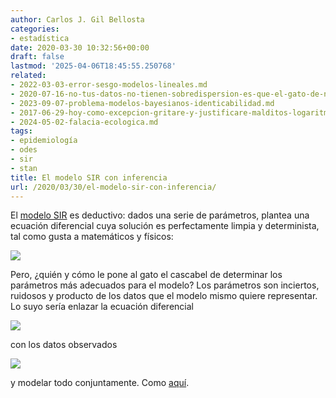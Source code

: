 ```yaml
---
author: Carlos J. Gil Bellosta
categories:
- estadística
date: 2020-03-30 10:32:56+00:00
draft: false
lastmod: '2025-04-06T18:45:55.250768'
related:
- 2022-03-03-error-sesgo-modelos-lineales.md
- 2020-07-16-no-tus-datos-no-tienen-sobredispersion-es-que-el-gato-de-nelder-se-ha-merendado-la-epsilon.md
- 2023-09-07-problema-modelos-bayesianos-identicabilidad.md
- 2017-06-29-hoy-como-excepcion-gritare-y-justificare-malditos-logaritmos.md
- 2024-05-02-falacia-ecologica.md
tags:
- epidemiología
- odes
- sir
- stan
title: El modelo SIR con inferencia
url: /2020/03/30/el-modelo-sir-con-inferencia/
---
```


El [modelo SIR](https://freakonometrics.hypotheses.org/60482) es deductivo: dados una serie de parámetros, plantea una ecuación diferencial cuya solución es perfectamente limpia y determinista, tal como gusta a matemáticos y físicos:

![](/wp-uploads/2020/03/SIR1-1024x556.png#center)

Pero, ¿quién y cómo le pone al gato el cascabel de determinar los parámetros más adecuados para el modelo? Los parámetros son inciertos, ruidosos y producto de los datos que el modelo mismo quiere representar. Lo suyo sería enlazar la ecuación diferencial

![](/wp-uploads/2020/03/sir_ode.png#center)

con los datos observados

![](/wp-uploads/2020/03/sir_ode_stan.png#center)

y modelar todo conjuntamente. Como [aquí](https://arxiv.org/pdf/1903.00423.pdf).